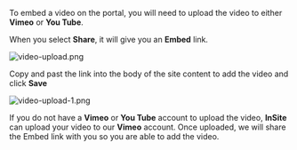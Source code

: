 To embed a video on the portal, you will need to upload the video to either **Vimeo** or **You Tube**.

When you select **Share**, it will give you an **Embed** link.

![video-upload.png](https://e02.insite.com/files/sites/global/adding-video/video-upload.png)

Copy and past the link into the body of the site content to add the video and click **Save**

![video-upload-1.png](https://e02.insite.com/files/sites/global/adding-video/video-upload-1.png)

If you do not have a **Vimeo** or **You Tube** account to upload the video, **InSite** can upload your video to our **Vimeo** account. Once uploaded, we will share the Embed link with you so you are able to add the video.
